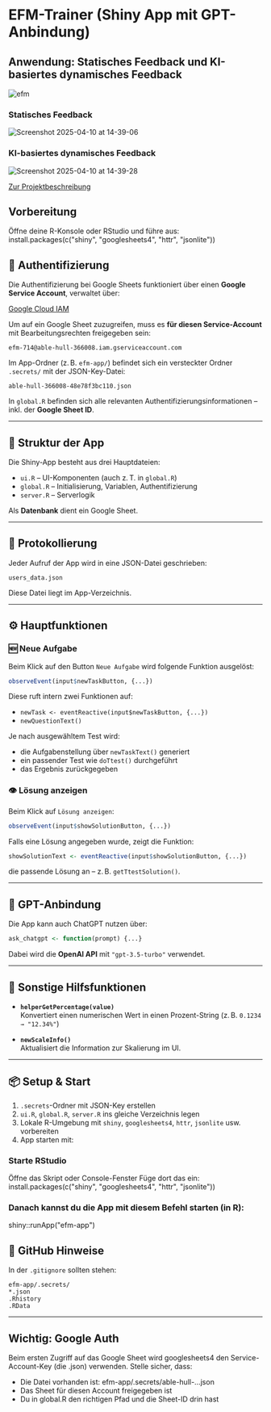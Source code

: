 # EFM-Trainer (Shiny App mit GPT-Anbindung)
## Anwendung: Statisches Feedback und KI-basiertes dynamisches Feedback
![efm](https://github.com/user-attachments/assets/aad5d855-39b9-46c5-b41b-98c1b72a7cde)

### Statisches Feedback
![Screenshot 2025-04-10 at 14-39-06 ](https://github.com/user-attachments/assets/52dbbe07-f7ff-41fb-9d58-c0ad92185d84)

### KI-basiertes dynamisches Feedback
![Screenshot 2025-04-10 at 14-39-28 ](https://github.com/user-attachments/assets/40cc4690-a977-4106-88b5-fde71fad6d95)

[Zur Projektbeschreibung](Projektbeschreibung_EFM-Trainer.md)

## Vorbereitung
Öffne deine R-Konsole oder RStudio und führe aus:
install.packages(c("shiny", "googlesheets4", "httr", "jsonlite"))


## 🔐 Authentifizierung
Die Authentifizierung bei Google Sheets funktioniert über einen **Google Service Account**, verwaltet über:

[Google Cloud IAM](https://console.cloud.google.com/iam-admin/iam?project=able-hull-366008)

Um auf ein Google Sheet zuzugreifen, muss es **für diesen Service-Account** mit Bearbeitungsrechten freigegeben sein:

```
efm-714@able-hull-366008.iam.gserviceaccount.com
```

Im App-Ordner (z. B. `efm-app/`) befindet sich ein versteckter Ordner `.secrets/` mit der JSON-Key-Datei:

```
able-hull-366008-48e78f3bc110.json
```

In `global.R` befinden sich alle relevanten Authentifizierungsinformationen – inkl. der **Google Sheet ID**.

---

## 📁 Struktur der App

Die Shiny-App besteht aus drei Hauptdateien:

- `ui.R` – UI-Komponenten (auch z. T. in `global.R`)
- `global.R` – Initialisierung, Variablen, Authentifizierung
- `server.R` – Serverlogik

Als **Datenbank** dient ein Google Sheet.

---

## 📝 Protokollierung

Jeder Aufruf der App wird in eine JSON-Datei geschrieben:

```
users_data.json
```

Diese Datei liegt im App-Verzeichnis.

---

## ⚙️ Hauptfunktionen

### 🆕 Neue Aufgabe

Beim Klick auf den Button `Neue Aufgabe` wird folgende Funktion ausgelöst:

```r
observeEvent(input$newTaskButton, {...})
```

Diese ruft intern zwei Funktionen auf:

- `newTask <- eventReactive(input$newTaskButton, {...})`
- `newQuestionText()`

Je nach ausgewähltem Test wird:

- die Aufgabenstellung über `newTaskText()` generiert
- ein passender Test wie `doTtest()` durchgeführt
- das Ergebnis zurückgegeben

### 👁️ Lösung anzeigen

Beim Klick auf `Lösung anzeigen`:

```r
observeEvent(input$showSolutionButton, {...})
```

Falls eine Lösung angegeben wurde, zeigt die Funktion:

```r
showSolutionText <- eventReactive(input$showSolutionButton, {...})
```

die passende Lösung an – z. B. `getTtestSolution()`.

---

## 🤖 GPT-Anbindung

Die App kann auch ChatGPT nutzen über:

```r
ask_chatgpt <- function(prompt) {...}
```

Dabei wird die **OpenAI API** mit `"gpt-3.5-turbo"` verwendet.

---

## 🔢 Sonstige Hilfsfunktionen

- **`helperGetPercentage(value)`**  
  Konvertiert einen numerischen Wert in einen Prozent-String (z. B. `0.1234 → "12.34%"`)

- **`newScaleInfo()`**  
  Aktualisiert die Information zur Skalierung im UI.

---

## 📦 Setup & Start

1. `.secrets`-Ordner mit JSON-Key erstellen
2. `ui.R`, `global.R`, `server.R` ins gleiche Verzeichnis legen
3. Lokale R-Umgebung mit `shiny`, `googlesheets4`, `httr`, `jsonlite` usw. vorbereiten
4. App starten mit:

### Starte RStudio
Öffne das Skript oder Console-Fenster
Füge dort das ein:
install.packages(c("shiny", "googlesheets4", "httr", "jsonlite"))

### Danach kannst du die App mit diesem Befehl starten (in R):
shiny::runApp("efm-app")

## 🚫 GitHub Hinweise

In der `.gitignore` sollten stehen:

```gitignore
efm-app/.secrets/
*.json
.Rhistory
.RData
```

---
## Wichtig: Google Auth
Beim ersten Zugriff auf das Google Sheet wird googlesheets4 den Service-Account-Key (die .json) verwenden. Stelle sicher, dass:
- Die Datei vorhanden ist: efm-app/.secrets/able-hull-...json
- Das Sheet für diesen Account freigegeben ist
- Du in global.R den richtigen Pfad und die Sheet-ID drin hast

